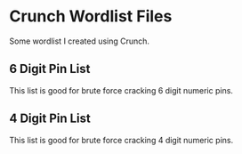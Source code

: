 # Crunch Wordlist Files

Some wordlist I created using Crunch. 

## 6 Digit Pin List
This list is good for brute force cracking 6 digit numeric pins.

## 4 Digit Pin List
This list is good for brute force cracking 4 digit numeric pins.